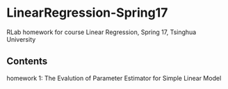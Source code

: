 # LinearRegression-Spring17
RLab homework for course Linear Regression, Spring 17, Tsinghua University

## Contents

homework 1: The Evalution of Parameter Estimator for Simple Linear Model
